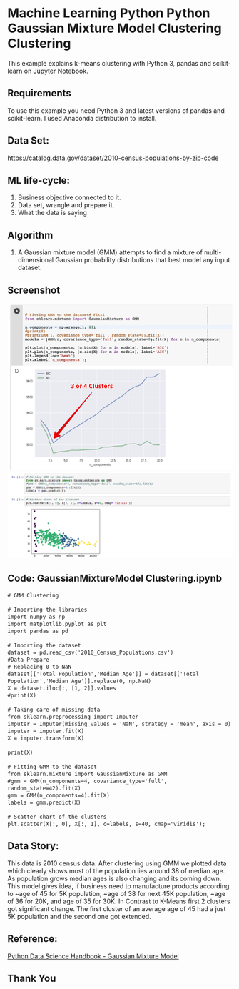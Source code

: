 # Machine Learning Python Python Gaussian Mixture Model Clustering Clustering

This example explains k-means clustering with Python 3, pandas and scikit-learn on Jupyter Notebook.
## Requirements
To use this example you need Python 3 and latest versions of pandas and scikit-learn. I used Anaconda distribution to install.

## Data Set:
https://catalog.data.gov/dataset/2010-census-populations-by-zip-code

## ML life-cycle:
1.	Business objective connected to it.
2.	Data set, wrangle and prepare it.
3.	What the data is saying

## Algorithm
1.	A Gaussian mixture model (GMM) attempts to find a mixture of multi-dimensional Gaussian probability distributions that best model any input dataset.

## Screenshot</br>
<img src="images/clusters.png">
<img src="images/GaussianMixtureModel Clustering 2018-09-02 14-55-22.png">

## Code: GaussianMixtureModel Clustering.ipynb
```
# GMM Clustering

# Importing the libraries
import numpy as np
import matplotlib.pyplot as plt
import pandas as pd

# Importing the dataset
dataset = pd.read_csv('2010_Census_Populations.csv')
#Data Prepare
# Replacing 0 to NaN
dataset[['Total Population','Median Age']] = dataset[['Total Population','Median Age']].replace(0, np.NaN)
X = dataset.iloc[:, [1, 2]].values
#print(X)

# Taking care of missing data
from sklearn.preprocessing import Imputer
imputer = Imputer(missing_values = 'NaN', strategy = 'mean', axis = 0)
imputer = imputer.fit(X)
X = imputer.transform(X)

print(X)

# Fitting GMM to the dataset
from sklearn.mixture import GaussianMixture as GMM
#gmm = GMM(n_components=4, covariance_type='full', random_state=42).fit(X)
gmm = GMM(n_components=4).fit(X)
labels = gmm.predict(X)

# Scatter chart of the clusters
plt.scatter(X[:, 0], X[:, 1], c=labels, s=40, cmap='viridis');
```
## Data Story:
This data is 2010 census data. After clustering using GMM we plotted data which clearly shows most of the population lies around 38 of median age. As population grows median ages is also changing and its coming down. This model gives idea, if business need to manufacture products according to ~age of 45 for 5K population, ~age of 38 for next 45K population, ~age of 36 for 20K, and age of 35 for 30K.
In Contrast to K-Means first 2 clusters got significant change. The first cluster of an average age of 45 had a just 5K population and the second one got extended.
## Reference:
[Python Data Science Handbook - Gaussian Mixture Model](https://colab.research.google.com/github/jakevdp/PythonDataScienceHandbook/blob/master/notebooks/05.12-Gaussian-Mixtures.ipynb)

## Thank You


